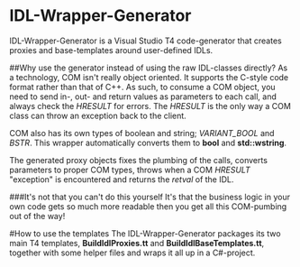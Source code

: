# IDL-Wrapper-Generator
IDL-Wrapper-Generator is a Visual Studio T4 code-generator that creates proxies and base-templates around user-defined IDLs.

##Why use the generator instead of using the raw IDL-classes directly?
As a technology, COM isn't really object oriented. It supports the C-style code format rather than that of C++. As such, to consume a COM object, you need to send in-, out- and return values as parameters to each call, and always check the _HRESULT_ for errors. The _HRESULT_ is the only way a COM class can throw an exception back to the client.

COM also has its own types of boolean and string; _VARIANT_BOOL_ and _BSTR_. This wrapper automatically converts them to **bool** and **std::wstring**.

The generated proxy objects fixes the plumbing of the calls, converts parameters to proper COM types, throws when a COM _HRESULT_ "exception" is encountered and returns the _retval_ of the IDL.

###It's not that you can't do this yourself
It's that the business logic in your own code gets so much more readable then you get all this COM-pumbing out of the way!

#How to use the templates
The IDL-Wrapper-Generator packages its two main T4 templates, **BuildIdlProxies.tt** and **BuildIdlBaseTemplates.tt**, together with some helper files and wraps it all up in a C#-project.
